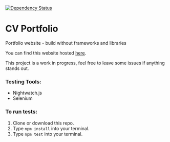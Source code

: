 [![Dependency Status](https://david-dm.org/rhodespeter/cv-portfolio.svg)](https://david-dm.org/RhodesPeter/cv-portfolio)

# CV Portfolio
Portfolio website - build without frameworks and libraries

You can find this website hosted [here](https://rhodespeter.github.io/cv-portfolio/).

This project is a work in progress, feel free to leave some issues if anything stands out.

### Testing Tools:
- Nightwatch.js
- Selenium

### To run tests:
  1. Clone or download this repo.
  2. Type `npm install` into your terminal.
  3. Type `npm test` into your terminal.
